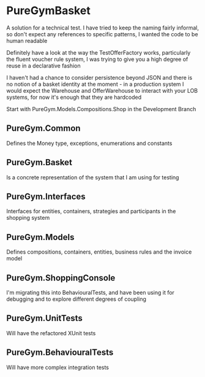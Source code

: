 # PureGymBasket
A solution for a technical test. I have tried to keep the naming fairly informal, so don't expect any references to specific patterns, I wanted the code to be human readable

Definitely have a look at the way the TestOfferFactory works, particularly the fluent voucher rule system, I was trying to give you a high degree of reuse in a declarative fashion

I haven't had a chance to consider persistence beyond JSON and there is no notion of a basket identity at the moment - in a production system I would expect the Warehouse and OfferWarehouse to interact with your LOB systems, 
for now it's enough that they are hardcoded

Start with PureGym.Models.Compositions.Shop in the Development Branch

## PureGym.Common 
Defines the Money type, exceptions, enumerations and constants

## PureGym.Basket
Is a concrete representation of the system that I am using for testing

## PureGym.Interfaces
Interfaces for entities, containers, strategies and participants in the shopping system

## PureGym.Models
Defines compositions, containers, entities, business rules and the invoice model

## PureGym.ShoppingConsole
I'm migrating this into BehaviouralTests, and have been using it for debugging and to explore different degrees of coupling

## PureGym.UnitTests 
Will have the refactored XUnit tests

## PureGym.BehaviouralTests
Will have more complex integration tests
